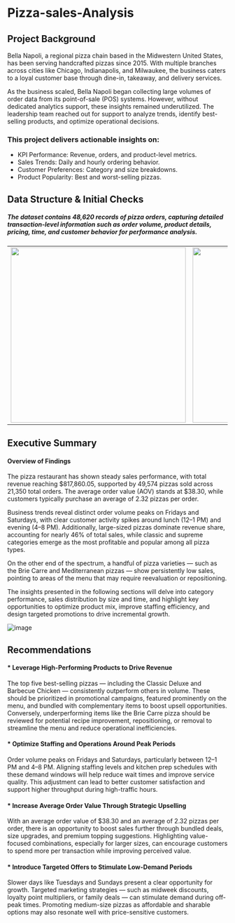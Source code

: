# Pizza-sales-Analysis
## Project Background
Bella Napoli, a regional pizza chain based in the Midwestern United States, has been serving handcrafted pizzas since 2015. With multiple branches across cities like Chicago, Indianapolis, and Milwaukee, the business caters to a loyal customer base through dine-in, takeaway, and delivery services.

As the business scaled, Bella Napoli began collecting large volumes of order data from its point-of-sale (POS) systems. However, without dedicated analytics support, these insights remained underutilized. The leadership team reached out for support to analyze trends, identify best-selling products, and optimize operational decisions.

### This project delivers actionable insights on:
* KPI Performance: Revenue, orders, and product-level metrics.
* Sales Trends: Daily and hourly ordering behavior.
* Customer Preferences: Category and size breakdowns.
* Product Popularity: Best and worst-selling pizzas.


## Data Structure & Initial Checks
##### The dataset contains 48,620 records of pizza orders, capturing detailed transaction-level information such as order volume, product details, pricing, time, and customer behavior for performance analysis.
<table>
  <tr>
    <td><img src="https://github.com/user-attachments/assets/de9e9dba-5ddd-445f-bde5-5c7318bfb900" width="400"/></td>
    <td><img src="https://github.com/user-attachments/assets/2f32a88b-426c-464c-a5e9-70cd2e5eae55" width="400"/></td>
    <td><img src="https://github.com/user-attachments/assets/2b9a3fe9-305e-4b7a-bc0c-8418c5526e3e" width="400"/></td>
  </tr>
</table>



## Executive Summary
#### Overview of Findings
The pizza restaurant has shown steady sales performance, with total revenue reaching $817,860.05, supported by 49,574 pizzas sold across 21,350 total orders. The average order value (AOV) stands at $38.30, while customers typically purchase an average of 2.32 pizzas per order.

Business trends reveal distinct order volume peaks on Fridays and Saturdays, with clear customer activity spikes around lunch (12–1 PM) and evening (4–8 PM). Additionally, large-sized pizzas dominate revenue share, accounting for nearly 46% of total sales, while classic and supreme categories emerge as the most profitable and popular among all pizza types.

On the other end of the spectrum, a handful of pizza varieties — such as the Brie Carre and Mediterranean pizzas — show persistently low sales, pointing to areas of the menu that may require reevaluation or repositioning.

The insights presented in the following sections will delve into category performance, sales distribution by size and time, and highlight key opportunities to optimize product mix, improve staffing efficiency, and design targeted promotions to drive incremental growth.




![image](https://github.com/user-attachments/assets/9d4c4cd8-d028-43c5-820d-c7b57a1a6e7a)

## Recommendations
#### * Leverage High-Performing Products to Drive Revenue
The top five best-selling pizzas — including the Classic Deluxe and Barbecue Chicken — consistently outperform others in volume. These should be prioritized in promotional campaigns, featured prominently on the menu, and bundled with complementary items to boost upsell opportunities. Conversely, underperforming items like the Brie Carre pizza should be reviewed for potential recipe improvement, repositioning, or removal to streamline the menu and reduce operational inefficiencies.

#### * Optimize Staffing and Operations Around Peak Periods
Order volume peaks on Fridays and Saturdays, particularly between 12–1 PM and 4–8 PM. Aligning staffing levels and kitchen prep schedules with these demand windows will help reduce wait times and improve service quality. This adjustment can lead to better customer satisfaction and support higher throughput during high-traffic hours.

#### * Increase Average Order Value Through Strategic Upselling
With an average order value of $38.30 and an average of 2.32 pizzas per order, there is an opportunity to boost sales further through bundled deals, size upgrades, and premium topping suggestions. Highlighting value-focused combinations, especially for larger sizes, can encourage customers to spend more per transaction while improving perceived value.

#### * Introduce Targeted Offers to Stimulate Low-Demand Periods
Slower days like Tuesdays and Sundays present a clear opportunity for growth. Targeted marketing strategies — such as midweek discounts, loyalty point multipliers, or family deals — can stimulate demand during off-peak times. Promoting medium-size pizzas as affordable and sharable options may also resonate well with price-sensitive customers.


